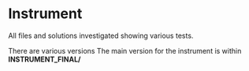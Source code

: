 # Instrument
All files and solutions investigated showing various tests.

There are various versions
The main version for the instrument is within **INSTRUMENT_FINAL/**

